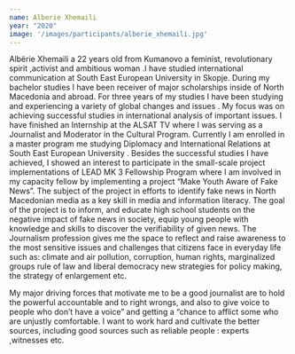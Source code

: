 ```yaml
---
name: Alberie Xhemaili
year: "2020"
image: '/images/participants/alberie_xhemaili.jpg'
---
```


Albërie Xhemaili  a  22 years old from Kumanovo a feminist, revolutionary spirit ,activist and ambitious  woman .I  have studied international communication at South East European University in Skopje. During my bachelor studies I have been receiver of major scholarships inside of North Macedonia and abroad. For three years of my studies I have been  studying  and experiencing a variety of global changes and issues . My focus was on achieving successful studies in international analysis of important issues. I have finished an Internship at the ALSAT TV where I was serving   as a Journalist and Moderator   in the Cultural Program. Currently I am enrolled in a master program me  studying Diplomacy and International Relations at South East European University . Besides the successful studies I have achieved, I showed an interest to participate in the small-scale project implementations of LEAD MK 3 Fellowship Program where I am involved in my capacity fellow by implementing a  project “Make Youth Aware of Fake News”. The subject of the project in efforts to identify fake news in North Macedonian media as a key skill in media and information literacy. The goal of the project is to inform, and educate high school students   on the negative impact of fake news in society,  equip young people with knowledge and skills to discover the verifiability of given news. The Journalism profession gives  me the space to reflect and raise awareness to the most sensitive issues and challenges that citizens  face in everyday life such as: climate and air pollution, corruption, human rights, marginalized groups rule of law and  liberal democracy  new strategies for policy making, the strategy of enlargement etc.

My major driving forces that motivate me to be a good journalist are   to hold the powerful accountable and to right wrongs, and also to give  voice to people who don’t have a voice” and getting a “chance to afflict some who are unjustly comfortable. I want to work hard and cultivate the better sources, including  good sources such as reliable people : experts ,witnesses etc.